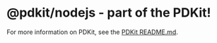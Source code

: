 # @pdkit/nodejs - part of the PDKit!

For more information on PDKit, see the [PDKit README.md](https://github.com/justinm/pdkit/blob/main/README.md).